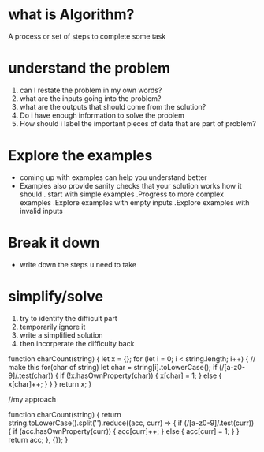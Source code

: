 # what is Algorithm?
A process or set of steps to complete some task

# understand the problem
1) can I restate the problem in my own words?
2) what are the inputs going into the problem?
3) what are the outputs that should come from the solution?
4) Do i have enough information to solve the problem
5) How should i label the important pieces of data that are part of problem?

# Explore the examples
* coming up with examples can help you understand better
* Examples also provide sanity checks that your solution works how it should
. start with simple examples
.Progress to more complex examples
.Explore examples with empty inputs
.Explore examples with invalid inputs

# Break it down
* write down the steps u need to take

# simplify/solve
1) try to identify the difficult part
2) temporarily ignore it
3) write a simplified solution
4) then incorperate the difficulty back


function charCount(string) {
    let x = {};
    for (let i = 0; i < string.length; i++) { // make this for(char of string)
        let char = string[i].toLowerCase();
        if (/[a-z0-9]/.test(char)) {
            if (!x.hasOwnProperty(char)) {
                x[char] = 1;
            } else {
                x[char]++;
            }
        }
    }
    return x;
}

//my approach

function charCount(string) {
    return string.toLowerCase().split('').reduce((acc, curr) => {
        if (/[a-z0-9]/.test(curr)) {
            if (acc.hasOwnProperty(curr)) {
                acc[curr]++;
            } else {
                acc[curr] = 1;
            }
        }
        return acc;
    }, {});
}


